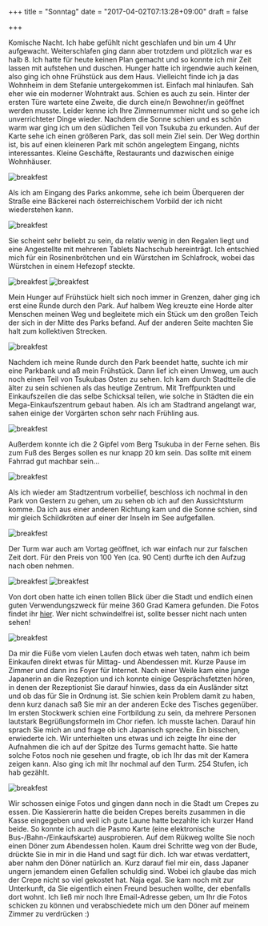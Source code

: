 +++
title = "Sonntag"
date = "2017-04-02T07:13:28+09:00"
draft = false

+++

Komische Nacht. Ich habe gefühlt nicht geschlafen und bin um 4 Uhr aufgewacht.
Weiterschlafen ging dann aber trotzdem und plötzlich war es halb 8. Ich hatte für
heute keinen Plan gemacht und so konnte ich mir Zeit lassen mit aufstehen und
duschen. Hunger hatte ich irgendwie auch keinen, also ging ich ohne Frühstück
aus dem Haus. Vielleicht finde ich ja das Wohnheim in dem Stefanie untergekommen
ist. Einfach mal hinlaufen. Sah eher wie ein moderner Wohntrakt aus. Schien es
auch zu sein. Hinter der ersten Türe wartete eine Zweite, die durch eine/n
Bewohner/in geöffnet werden musste. Leider kenne ich Ihre Zimmernummer nicht und
so gehe ich unverrichteter Dinge wieder. Nachdem die Sonne schien und es schön
warm war ging ich um den südlichen Teil von Tsukuba zu erkunden. Auf der Karte
sehe ich einen größeren Park, das soll mein Ziel sein. Der Weg dorthin ist, bis
auf einen kleineren Park mit schön angelegtem Eingang, nichts interessantes.
Kleine Geschäfte, Restaurants und dazwischen einige Wohnhäuser.

![breakfest](/img/explore_sundays/little_garden.jpg)

Als ich am Eingang des Parks ankomme, sehe ich beim Überqueren der Straße eine
Bäckerei nach österreichischem Vorbild der ich nicht wiederstehen kann.

![breakfest](/img/explore_sundays/bakery.jpg)

Sie scheint sehr beliebt zu sein, da relativ wenig in den Regalen liegt und eine
Angestellte mit mehreren Tablets Nachschub hereinträgt. Ich entschied mich für
ein Rosinenbrötchen und ein Würstchen im Schlafrock, wobei das Würstchen in
einem Hefezopf steckte.

![breakfest](/img/explore_sundays/raisine.jpg)
![breakfest](/img/explore_sundays/sausage.JPG)

Mein Hunger auf Frühstück hielt sich noch immer in Grenzen, daher ging ich erst
eine Runde durch den Park. Auf halbem Weg kreuzte eine Horde alter Menschen
meinen Weg und begleitete mich ein Stück um den großen Teich der sich in der
Mitte des Parks befand. Auf der anderen Seite machten Sie halt zum kollektiven
Strecken.

![breakfest](/img/explore_sundays/lake.jpg)

Nachdem ich meine Runde durch den Park beendet hatte, suchte ich mir eine
Parkbank und aß mein Frühstück. Dann lief ich einen Umweg, um auch noch einen
Teil von Tsukubas Osten zu sehen. Ich kam durch Stadtteile die älter zu sein
schienen als das heutige Zentrum. Mit Treffpunkten und Einkaufszeilen die das
selbe Schicksal teilen, wie solche in Städten die ein Mega-Einkaufszentrum
gebaut haben. Als ich am Stadtrand angelangt war, sahen einige der Vorgärten
schon sehr nach Frühling aus.

![breakfest](/img/explore_sundays/cherry.jpg)

Außerdem konnte ich die 2 Gipfel vom Berg Tsukuba in der Ferne sehen. Bis zum
Fuß des Berges sollen es nur knapp 20 km sein. Das sollte mit einem Fahrrad gut
machbar sein...

![breakfest](/img/explore_sundays/mountain.jpg)

Als ich wieder am Stadtzentrum vorbeilief, beschloss ich nochmal in den Park von
Gestern zu gehen, um zu sehen ob ich auf den Aussichtsturm komme. Da ich aus
einer anderen Richtung kam und die Sonne schien, sind mir gleich Schildkröten
auf einer der Inseln im See aufgefallen.

![breakfest](/img/explore_sundays/turtles.jpg)

Der Turm war auch am Vortag geöffnet, ich war einfach nur zur falschen Zeit dort.
Für den Preis von 100 Yen (ca. 90 Cent) durfte ich den Aufzug nach oben nehmen.

![breakfest](/img/explore_sundays/tower.JPG)
![breakfest](/img/explore_sundays/selfie.jpg)

Von dort oben hatte ich einen tollen Blick über die Stadt und endlich einen
guten Verwendungszweck für meine 360 Grad Kamera gefunden. Die Fotos findet ihr
[hier]. Wer nicht schwindelfrei ist, sollte besser nicht nach unten sehen!

![breakfest](/img/explore_sundays/pano.jpg)

Da mir die Füße vom vielen Laufen doch etwas weh taten, nahm ich beim Einkaufen
direkt etwas für Mittag- und Abendessen mit. Kurze Pause im Zimmer und dann
ins Foyer für Internet. Nach einer Weile kam eine junge Japanerin an die
Rezeption und ich konnte einige Gesprächsfetzten hören, in denen der
Rezeptionist Sie darauf hinwies, dass da ein Ausländer sitzt und ob das für Sie
in Ordnung ist. Sie schien kein Problem damit zu haben, denn kurz danach saß Sie
mir an der anderen Ecke des Tisches gegenüber. Im ersten Stockwerk schien eine
Fortbildung zu sein, da mehrere Personen lautstark Begrüßungsformeln im Chor
riefen. Ich musste lachen. Darauf hin sprach Sie mich an und frage ob ich
Japanisch spreche. Ein bisschen, erwiederte ich. Wir unterhielten uns etwas und
ich zeigte Ihr eine der Aufnahmen die ich auf der Spitze des Turms gemacht
hatte. Sie hatte solche Fotos noch nie gesehen und fragte, ob ich Ihr das mit
der Kamera zeigen kann. Also ging ich mit Ihr nochmal auf den Turm. 254 Stufen,
ich hab gezählt.

![breakfest](/img/explore_sundays/scs_chizuru3.PNG)

Wir schossen einige Fotos und gingen dann noch in die Stadt um Crepes zu essen.
Die Kassiererin hatte die beiden Crepes bereits zusammen in die Kasse eingegeben
und weil ich gute Laune hatte bezahlte ich kurzer Hand beide. So konnte ich auch
die Pasmo Karte (eine elektronische Bus-/Bahn-/Einkaufskarte) ausprobieren.
Auf dem Rükweg wollte Sie noch einen Döner zum Abendessen holen. Kaum drei
Schritte weg von der Bude, drückte Sie in mir in die Hand und sagt für dich.
Ich war etwas verdattert, aber nahm den Döner natürlich an. Kurz darauf fiel mir
ein, dass Japaner ungern jemandem einen Gefallen schuldig sind. Wobei ich glaube
das mich der Crepe nicht so viel gekostet hat. Naja egal. Sie kam noch mit zur
Unterkunft, da Sie eigentlich einen Freund besuchen wollte, der ebenfalls dort
wohnt. Ich ließ mir noch Ihre Email-Adresse geben, um Ihr die Fotos schicken zu
können und verabschiedete mich um den Döner auf meinem Zimmer zu verdrücken :)

<!-- Links: -->
[hier]: https://www.flickr.com/photos/felixdollack/albums/72157680122938511/with/33786474725/
